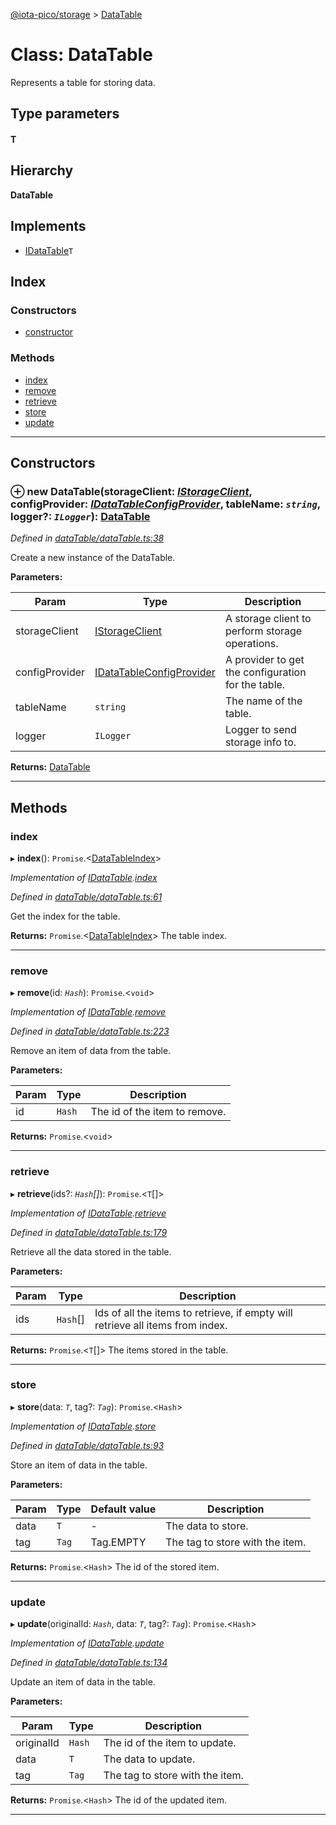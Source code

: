 [@iota-pico/storage](../README.md) > [DataTable](../classes/datatable.md)

# Class: DataTable

Represents a table for storing data.

## Type parameters
#### T 
## Hierarchy

**DataTable**

## Implements

* [IDataTable](../interfaces/idatatable.md)`T`

## Index

### Constructors

* [constructor](datatable.md#constructor)

### Methods

* [index](datatable.md#index)
* [remove](datatable.md#remove)
* [retrieve](datatable.md#retrieve)
* [store](datatable.md#store)
* [update](datatable.md#update)

---

## Constructors

<a id="constructor"></a>

### ⊕ **new DataTable**(storageClient: *[IStorageClient](../interfaces/istorageclient.md)*, configProvider: *[IDataTableConfigProvider](../interfaces/idatatableconfigprovider.md)*, tableName: *`string`*, logger?: *`ILogger`*): [DataTable](datatable.md)

*Defined in [dataTable/dataTable.ts:38](https://github.com/iota-pico/storage/blob/64cdce9/src/dataTable/dataTable.ts#L38)*

Create a new instance of the DataTable.

**Parameters:**

| Param | Type | Description |
| ------ | ------ | ------ |
| storageClient | [IStorageClient](../interfaces/istorageclient.md)   |  A storage client to perform storage operations. |
| configProvider | [IDataTableConfigProvider](../interfaces/idatatableconfigprovider.md)   |  A provider to get the configuration for the table. |
| tableName | `string`   |  The name of the table. |
| logger | `ILogger`   |  Logger to send storage info to. |

**Returns:** [DataTable](datatable.md)

---

## Methods

<a id="index"></a>

###  index

▸ **index**(): `Promise`.<[DataTableIndex](../#datatableindex)>

*Implementation of [IDataTable](../interfaces/idatatable.md).[index](../interfaces/idatatable.md#index)*

*Defined in [dataTable/dataTable.ts:61](https://github.com/iota-pico/storage/blob/64cdce9/src/dataTable/dataTable.ts#L61)*

Get the index for the table.

**Returns:** `Promise`.<[DataTableIndex](../#datatableindex)>
The table index.

___

<a id="remove"></a>

###  remove

▸ **remove**(id: *`Hash`*): `Promise`.<`void`>

*Implementation of [IDataTable](../interfaces/idatatable.md).[remove](../interfaces/idatatable.md#remove)*

*Defined in [dataTable/dataTable.ts:223](https://github.com/iota-pico/storage/blob/64cdce9/src/dataTable/dataTable.ts#L223)*

Remove an item of data from the table.

**Parameters:**

| Param | Type | Description |
| ------ | ------ | ------ |
| id | `Hash`   |  The id of the item to remove. |

**Returns:** `Promise`.<`void`>

___

<a id="retrieve"></a>

###  retrieve

▸ **retrieve**(ids?: *`Hash`[]*): `Promise`.<`T`[]>

*Implementation of [IDataTable](../interfaces/idatatable.md).[retrieve](../interfaces/idatatable.md#retrieve)*

*Defined in [dataTable/dataTable.ts:179](https://github.com/iota-pico/storage/blob/64cdce9/src/dataTable/dataTable.ts#L179)*

Retrieve all the data stored in the table.

**Parameters:**

| Param | Type | Description |
| ------ | ------ | ------ |
| ids | `Hash`[]   |  Ids of all the items to retrieve, if empty will retrieve all items from index. |

**Returns:** `Promise`.<`T`[]>
The items stored in the table.

___

<a id="store"></a>

###  store

▸ **store**(data: *`T`*, tag?: *`Tag`*): `Promise`.<`Hash`>

*Implementation of [IDataTable](../interfaces/idatatable.md).[store](../interfaces/idatatable.md#store)*

*Defined in [dataTable/dataTable.ts:93](https://github.com/iota-pico/storage/blob/64cdce9/src/dataTable/dataTable.ts#L93)*

Store an item of data in the table.

**Parameters:**

| Param | Type | Default value | Description |
| ------ | ------ | ------ | ------ |
| data | `T`  | - |   The data to store. |
| tag | `Tag`  |  Tag.EMPTY |   The tag to store with the item. |

**Returns:** `Promise`.<`Hash`>
The id of the stored item.

___

<a id="update"></a>

###  update

▸ **update**(originalId: *`Hash`*, data: *`T`*, tag?: *`Tag`*): `Promise`.<`Hash`>

*Implementation of [IDataTable](../interfaces/idatatable.md).[update](../interfaces/idatatable.md#update)*

*Defined in [dataTable/dataTable.ts:134](https://github.com/iota-pico/storage/blob/64cdce9/src/dataTable/dataTable.ts#L134)*

Update an item of data in the table.

**Parameters:**

| Param | Type | Description |
| ------ | ------ | ------ |
| originalId | `Hash`   |  The id of the item to update. |
| data | `T`   |  The data to update. |
| tag | `Tag`   |  The tag to store with the item. |

**Returns:** `Promise`.<`Hash`>
The id of the updated item.

___


